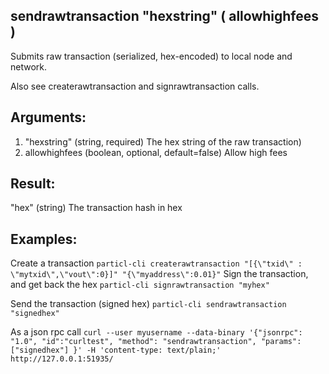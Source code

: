 ## sendrawtransaction "hexstring" ( allowhighfees )

Submits raw transaction (serialized, hex-encoded) to local node and network.

Also see createrawtransaction and signrawtransaction calls.

## Arguments:
1. "hexstring"    (string, required) The hex string of the raw transaction)
2. allowhighfees    (boolean, optional, default=false) Allow high fees

## Result:
"hex"             (string) The transaction hash in hex

## Examples:

Create a transaction
`particl-cli createrawtransaction "[{\"txid\" : \"mytxid\",\"vout\":0}]" "{\"myaddress\":0.01}"`
Sign the transaction, and get back the hex
`particl-cli signrawtransaction "myhex"`

Send the transaction (signed hex)
`particl-cli sendrawtransaction "signedhex"`

As a json rpc call
`curl --user myusername --data-binary '{"jsonrpc": "1.0", "id":"curltest", "method": "sendrawtransaction", "params": ["signedhex"] }' -H 'content-type: text/plain;' http://127.0.0.1:51935/`
